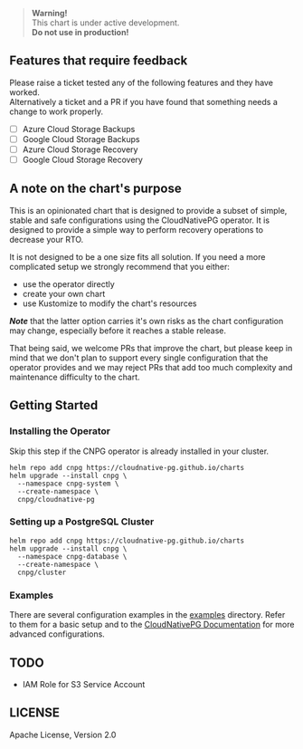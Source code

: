 > **Warning!**  
> This chart is under active development.  
> **Do not use in production!**

## Features that require feedback

Please raise a ticket tested any of the following features and they have worked.  
Alternatively a ticket and a PR if you have found that something needs a change to work properly.

- [ ] Azure Cloud Storage Backups
- [ ] Google Cloud Storage Backups
- [ ] Azure Cloud Storage Recovery
- [ ] Google Cloud Storage Recovery

## A note on the chart's purpose

This is an opinionated chart that is designed to provide a subset of simple, stable and safe configurations using the
CloudNativePG operator. It is designed to provide a simple way to perform recovery operations to decrease your RTO.

It is not designed to be a one size fits all solution. If you need a more complicated setup we strongly recommend that
you either:

* use the operator directly
* create your own chart
* use Kustomize to modify the chart's resources

**_Note_** that the latter option carries it's own risks as the chart configuration may change, especially before it 
reaches a stable release.

That being said, we welcome PRs that improve the chart, but please keep in mind that we don't plan to support every
single configuration that the operator provides and we may reject PRs that add too much complexity and maintenance
difficulty to the chart.

## Getting Started

### Installing the Operator
Skip this step if the CNPG operator is already installed in your cluster.

```console
helm repo add cnpg https://cloudnative-pg.github.io/charts
helm upgrade --install cnpg \
  --namespace cnpg-system \
  --create-namespace \
  cnpg/cloudnative-pg
```

### Setting up a PostgreSQL Cluster

```console
helm repo add cnpg https://cloudnative-pg.github.io/charts
helm upgrade --install cnpg \
  --namespace cnpg-database \
  --create-namespace \
  cnpg/cluster
```

### Examples

There are several configuration examples in the [examples](examples) directory. Refer to them for a basic setup and to
the [CloudNativePG Documentation](https://cloudnative-pg.io/documentation/current/) for more advanced configurations.

## TODO
* IAM Role for S3 Service Account 

## LICENSE

Apache License, Version 2.0

